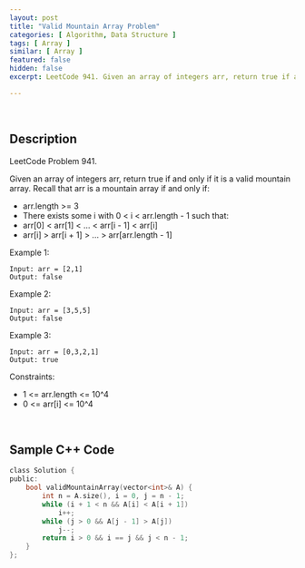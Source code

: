 ```yaml
---
layout: post
title: "Valid Mountain Array Problem"
categories: [ Algorithm, Data Structure ]
tags: [ Array ]
similar: [ Array ]
featured: false
hidden: false
excerpt: LeetCode 941. Given an array of integers arr, return true if and only if it is a valid mountain array.

---
```


<br />

## Description

LeetCode Problem 941.

Given an array of integers arr, return true if and only if it is a valid mountain array.
Recall that arr is a mountain array if and only if:
* arr.length >= 3
* There exists some i with 0 < i < arr.length - 1 such that:
* arr[0] < arr[1] < ... < arr[i - 1] < arr[i] 
* arr[i] > arr[i + 1] > ... > arr[arr.length - 1]

Example 1:
```
Input: arr = [2,1]
Output: false
```

Example 2:
```
Input: arr = [3,5,5]
Output: false
```

Example 3:
```
Input: arr = [0,3,2,1]
Output: true
```

Constraints:
* 1 <= arr.length <= 10^4
* 0 <= arr[i] <= 10^4

<br />

## Sample C++ Code


```c
class Solution {
public:
    bool validMountainArray(vector<int>& A) {
        int n = A.size(), i = 0, j = n - 1;
        while (i + 1 < n && A[i] < A[i + 1]) 
            i++;
        while (j > 0 && A[j - 1] > A[j]) 
            j--;
        return i > 0 && i == j && j < n - 1;
    }
};
```


